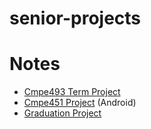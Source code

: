 # senior-projects

# Notes
* [Cmpe493 Term Project](https://github.com/egirgin/cmpe493-term-project)
* [Cmpe451 Project](https://github.com/bounswe/bounswe2020group4) (Android)
* [Graduation Project](https://github.com/egirgin/latent-mix)
